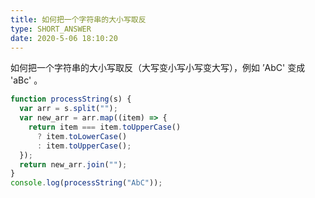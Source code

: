 ```yaml
---
title: 如何把一个字符串的大小写取反
type: SHORT_ANSWER
date: 2020-5-06 18:10:20
---
```


如何把一个字符串的大小写取反（大写变小写小写变大写），例如 ’AbC' 变成 'aBc' 。

```js
function processString(s) {
  var arr = s.split("");
  var new_arr = arr.map((item) => {
    return item === item.toUpperCase()
      ? item.toLowerCase()
      : item.toUpperCase();
  });
  return new_arr.join("");
}
console.log(processString("AbC"));
```
